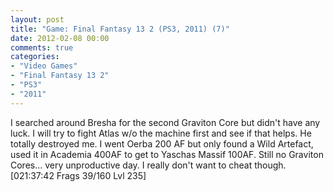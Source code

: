```yaml
---
layout: post
title: "Game: Final Fantasy 13 2 (PS3, 2011) (7)"
date: 2012-02-08 00:00
comments: true
categories:
- "Video Games"
- "Final Fantasy 13 2"
- "PS3"
- "2011"
---
```


I searched around Bresha for the second Graviton Core but didn't
have any luck. I will try to fight Atlas w/o the machine first and
see if that helps. He totally destroyed me. I went Oerba 200 AF
but only found a Wild Artefact, used it in Academia 400AF to get
to Yaschas Massif 100AF. Still no Graviton Cores... very
unproductive day. I really don't want to cheat though. [021:37:42
Frags 39/160 Lvl 235]
